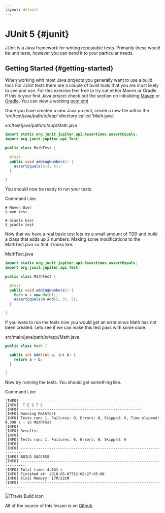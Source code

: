 ```yaml
---
layout: default
---
```

# JUnit 5 {#junit}

JUnit is a Java framework for writing repeatable tests. Primarily these would be unit tests, however you can bend it to your particular needs.

## Getting Started {#getting-started}

When working with most Java projects you generally want to use a build tool. For JUnit tests there are a couple of build tools that you are most likely to see and use. For this exercise feel free to try out either Maven or Gradle. If this is your first Java project check out the section on initializing [Maven](https://www.testcookbook.com/book/programming/java/maven.html) or [Gradle](https://www.testcookbook.com/book/programming/java/gradle.html).  You can view a working [pom.xml](/book/java/junit/junit5-pom.html)

Once you have created a new Java project, create a new file within the ‘src/test/java/path/to/app’ directory called ‘Math.java’.

src/test/java/path/to/app/Math.java

```java
import static org.junit.jupiter.api.Assertions.assertEquals;
import org.junit.jupiter.api.Test;

public class MathTest {
  
  @Test
  public void addingNumbers() {
    assertEquals(2+3, 5);
  }

}
```

You should now be ready to run your tests.

Command Line

```
# Maven User
$ mvn test

# Gradle User
$ gradle test

```

Now that we have a real basic test lets try a small amount of TDD and build a class that adds up 2 numbers. Making some modifications to the MathTest.java so that it looks like.

MathTest.java

```java
import static org.junit.jupiter.api.Assertions.assertEquals;
import org.junit.jupiter.api.Test;

public class MathTest {
  
  @Test
  public void addingNumbers() {
    Math m = new Math();
    assertEquals(m.Add(2, 3), 5);
  }

}
```

If you were to run the tests now you would get an error since Math has not been created. Lets see if we can make this test pass with some code.

src/main/java/path/to/app/Math.java

```java
public class Math {

  public int Add(int a, int b) {
    return a + b;
  }

}
```

Now try running the tests. You should get something like.

Command Line

```
[INFO] -------------------------------------------------------
[INFO]  T E S T S
[INFO] -------------------------------------------------------
[INFO] Running MathTest
[INFO] Tests run: 1, Failures: 0, Errors: 0, Skipped: 0, Time elapsed: 0.008 s - in MathTest
[INFO]
[INFO] Results:
[INFO]
[INFO] Tests run: 1, Failures: 0, Errors: 0, Skipped: 0
[INFO]
[INFO] ------------------------------------------------------------------------
[INFO] BUILD SUCCESS
[INFO] ------------------------------------------------------------------------
[INFO] Total time: 4.041 s
[INFO] Finished at: 2018-05-07T15:06:27-05:00
[INFO] Final Memory: 17M/221M
[INFO] ------------------------------------------------------------------------
```

![Travis Build Icon](https://travis-ci.org/testcookbook/junit5.svg?branch=master)

All of the source of this lesson is on [Github](https://github.com/testcookbook/junit5).

